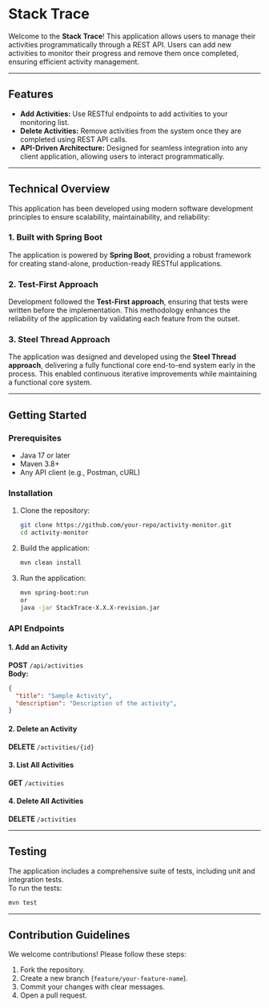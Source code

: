 # Stack Trace

Welcome to the **Stack Trace**! This application allows users to manage their activities programmatically through a REST API. Users can add new activities to monitor their progress and remove them once completed, ensuring efficient activity management.

---

## Features

- **Add Activities:** Use RESTful endpoints to add activities to your monitoring list.  
- **Delete Activities:** Remove activities from the system once they are completed using REST API calls.  
- **API-Driven Architecture:** Designed for seamless integration into any client application, allowing users to interact programmatically.  

---

## Technical Overview

This application has been developed using modern software development principles to ensure scalability, maintainability, and reliability:

### **1. Built with Spring Boot**
The application is powered by **Spring Boot**, providing a robust framework for creating stand-alone, production-ready RESTful applications.

### **2. Test-First Approach**
Development followed the **Test-First approach**, ensuring that tests were written before the implementation. This methodology enhances the reliability of the application by validating each feature from the outset.

### **3. Steel Thread Approach**
The application was designed and developed using the **Steel Thread approach**, delivering a fully functional core end-to-end system early in the process. This enabled continuous iterative improvements while maintaining a functional core system.

---

## Getting Started

### **Prerequisites**
- Java 17 or later
- Maven 3.8+
- Any API client (e.g., Postman, cURL)

### **Installation**
1. Clone the repository:  
   ```bash
   git clone https://github.com/your-repo/activity-monitor.git
   cd activity-monitor
   ```
2. Build the application:  
   ```bash
   mvn clean install
   ```
3. Run the application:  
   ```bash
   mvn spring-boot:run
   or
   java -jar StackTrace-X.X.X-revision.jar  
   ```

### **API Endpoints**

#### **1. Add an Activity**
**POST** `/api/activities`  
**Body:**  
```json
{
  "title": "Sample Activity",
  "description": "Description of the activity",
}
```

#### **2. Delete an Activity**
**DELETE** `/activities/{id}`  

#### **3. List All Activities**
**GET** `/activities`  

#### **4. Delete All Activities**
**DELETE** `/activities`  

---

## Testing

The application includes a comprehensive suite of tests, including unit and integration tests.  
To run the tests:  
```bash
mvn test
```

---

## Contribution Guidelines

We welcome contributions! Please follow these steps:  
1. Fork the repository.  
2. Create a new branch (`feature/your-feature-name`).  
3. Commit your changes with clear messages.  
4. Open a pull request.
